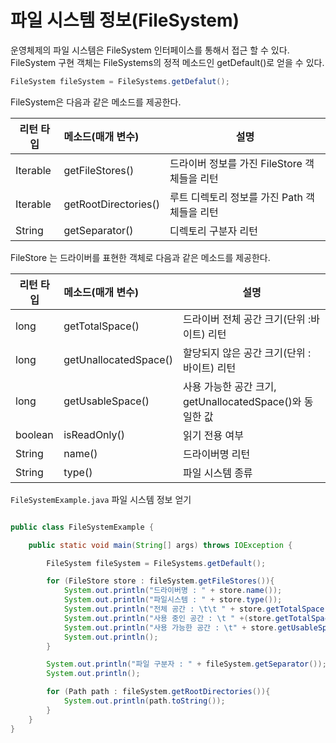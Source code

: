 # 파일 시스템 정보(FileSystem)

운영체제의 파일 시스템은 FileSystem 인터페이스를 통해서 접근 할 수 있다. 
FileSystem 구현 객체는 FileSystems의 정적 메소드인 getDefault()로 얻을 수 있다.

```java
FileSystem fileSystem = FileSystems.getDefalut();
```

FileSystem은 다음과 같은 메소드를 제공한다.

|리턴 타입| 메소드(매개 변수) | 설명
|----|:----|----
|Iterable<FileStore> | getFileStores() | 드라이버 정보를 가진 FileStore 객체들을 리턴
|Iterable<Path> | getRootDirectories() | 루트 디렉토리 정보를 가진 Path 객체들을 리턴
|String | getSeparator() | 디렉토리 구분자 리턴

FileStore 는 드라이버를 표현한 객체로 다음과 같은 메소드를 제공한다.

|리턴 타입 | 메소드(매개 변수) | 설명
|----|:-----|----|
| long | getTotalSpace() | 드라이버 전체 공간 크기(단위 :바이트) 리턴
| long | getUnallocatedSpace() | 할당되지 않은 공간 크기(단위 : 바이트) 리턴
| long | getUsableSpace() | 사용 가능한 공간 크기, getUnallocatedSpace()와 동일한 값
| boolean | isReadOnly() | 읽기 전용 여부
| String | name() | 드라이버명 리턴
| String | type() | 파일 시스템 종류


`FileSystemExample.java` 파일 시스템 정보 얻기

```java

public class FileSystemExample {

    public static void main(String[] args) throws IOException {

        FileSystem fileSystem = FileSystems.getDefault();

        for (FileStore store : fileSystem.getFileStores()){
            System.out.println("드라이버명 : " + store.name());
            System.out.println("파일시스템 : " + store.type());
            System.out.println("전체 공간 : \t\t " + store.getTotalSpace() +"바이트");
            System.out.println("사용 중인 공간 : \t " +(store.getTotalSpace() - store.getUnallocatedSpace()) +" 바이트");
            System.out.println("사용 가능한 공간 : \t" + store.getUsableSpace() + " 바이트");
            System.out.println();
        }

        System.out.println("파일 구분자 : " + fileSystem.getSeparator());
        System.out.println();

        for (Path path : fileSystem.getRootDirectories()){
            System.out.println(path.toString());
        }
    }
}

```
